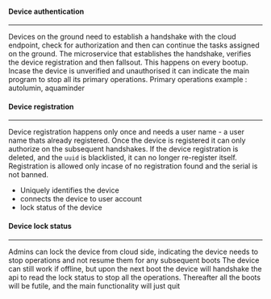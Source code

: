 #### Device authentication
-----------

Devices on the ground need to establish a handshake with the cloud endpoint, check for authorization and then can continue the tasks assigned on the ground.
The microservice that establishes the handshake, verifies the device registration and then fallsout. This happens on every bootup. Incase the device is unverified and unauthorised it can indicate the main program to stop all its primary operations. Primary operations example : autolumin, aquaminder


#### Device registration
-----------

Device registration happens only once and needs a user name - a user name thats already registered. Once the device is registered it can only authorize on the subsequent handshakes.
If the device registration is deleted, and the `uuid` is blacklisted, it can no longer re-register itself. Registration is allowed only incase of no registration found and the serial is not banned. 

- Uniquely identifies the device 
- connects the device to user account 
- lock status of the device 

#### Device lock status
-----------

Admins can lock the device from cloud side, indicating the device needs to stop operations and not resume them for any subsequent boots The device can still work if offline, but upon the next boot the device will handshake the api to read the lock status to stop all the operations. Thereafter all the boots will be futile, and the main functionality will just quit